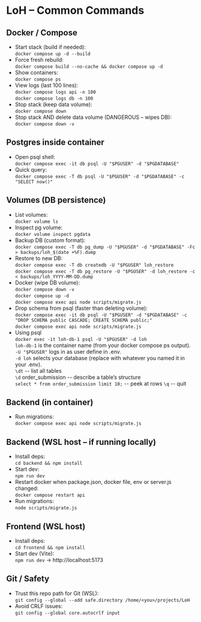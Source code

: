 # LoH – Common Commands

## Docker / Compose
- Start stack (build if needed):  
  `docker compose up -d --build`
- Force fresh rebuild:  
  `docker compose build --no-cache && docker compose up -d`
- Show containers:  
  `docker compose ps`
- View logs (last 100 lines):  
  `docker compose logs api -n 100`  
  `docker compose logs db -n 100`
- Stop stack (keep data volume):  
  `docker compose down`
- Stop stack AND delete data volume (DANGEROUS – wipes DB):  
  `docker compose down -v`

## Postgres inside container
- Open psql shell:  
  `docker compose exec -it db psql -U "$PGUSER" -d "$PGDATABASE"`
- Quick query:  
  `docker compose exec -T db psql -U "$PGUSER" -d "$PGDATABASE" -c "SELECT now()"`

## Volumes (DB persistence)
- List volumes:  
  `docker volume ls`
- Inspect pg volume:  
  `docker volume inspect pgdata`
- Backup DB (custom format):  
  `docker compose exec -T db pg_dump -U "$PGUSER" -d "$PGDATABASE" -Fc > backups/loh_$(date +%F).dump`
- Restore to new DB:  
  `docker compose exec -T db createdb -U "$PGUSER" loh_restore`  
  `docker compose exec -T db pg_restore -U "$PGUSER" -d loh_restore -c < backups/loh_YYYY-MM-DD.dump`
- Docker (wipe DB volume):  
  `docker compose down -v`  
  `docker compose up -d`  
  `docker compose exec api node scripts/migrate.js`
- Drop schema from psql (faster than deleting volume):  
  `docker compose exec -it db psql -U "$PGUSER" -d "$PGDATABASE" -c "DROP SCHEMA public CASCADE; CREATE SCHEMA public;"`  
  `docker compose exec api node scripts/migrate.js`
- Using psql  
  `docker exec -it loh-db-1 psql -U "$PGUSER" -d loh`  
  `loh-db-1` is the container name (from your docker compose ps output).  
  `-U "$PGUSER"` logs in as user define in .env.  
  `-d loh` selects your database (replace with whatever you named it in your .env).  
  `\dt`                  -- list all tables  
  `\d` order_submission  -- describe a table’s structure  
  `select * from order_submission limit 10;`  -- peek at rows
  `\q`                   -- quit

## Backend (in container)
- Run migrations:  
`docker compose exec api node scripts/migrate.js`

## Backend (WSL host – if running locally)
- Install deps:  
`cd backend && npm install`
- Start dev:  
`npm run dev`
- Restart docker when package.json, docker file, env or server.js changed:  
`docker compose restart api`
- Run migrations:  
`node scripts/migrate.js`

## Frontend (WSL host)
- Install deps:  
`cd frontend && npm install`
- Start dev (Vite):  
`npm run dev` → http://localhost:5173

## Git / Safety
- Trust this repo path for Git (WSL):  
`git config --global --add safe.directory /home/<you>/projects/LoH`
- Avoid CRLF issues:  
`git config --global core.autocrlf input`
